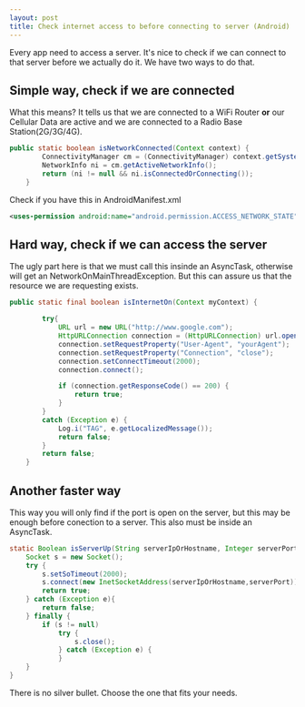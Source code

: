 ```yaml
---
layout: post
title: Check internet access to before connecting to server (Android)
---
```

Every app need to access a server. It's nice to check if we can connect to that server before we actually do it.
We have two ways to do that.

## Simple way, check if we are connected

What this means? It tells us that we are connected to a WiFi Router **or** our Cellular Data are active and we are connected to a Radio Base Station(2G/3G/4G).

```java
public static boolean isNetworkConnected(Context context) {
		ConnectivityManager cm = (ConnectivityManager) context.getSystemService(Context.CONNECTIVITY_SERVICE);
		NetworkInfo ni = cm.getActiveNetworkInfo();
		return (ni != null && ni.isConnectedOrConnecting());
	}
```
Check if you have this in AndroidManifest.xml

```xml
<uses-permission android:name="android.permission.ACCESS_NETWORK_STATE" />
```

## Hard way, check if we can access the server

The ugly part here is that we must call this insinde an AsyncTask, otherwise will get an NetworkOnMainThreadException. But this can assure us that the resource we are requesting exists.

```java
public static final boolean isInternetOn(Context myContext) {

		try{
			URL url = new URL("http://www.google.com");
			HttpURLConnection connection = (HttpURLConnection) url.openConnection();
			connection.setRequestProperty("User-Agent", "yourAgent");
			connection.setRequestProperty("Connection", "close");
			connection.setConnectTimeout(2000);
			connection.connect();

			if (connection.getResponseCode() == 200) {
				return true;
			}
		}
		catch (Exception e) {
			Log.i("TAG", e.getLocalizedMessage());
			return false;
		}
		return false;
	}
```

## Another faster way

This way you will only find if the port is open on the server, but this may be enough before conection to a server. This also must be inside an AsyncTask.

```java
static Boolean isServerUp(String serverIpOrHostname, Integer serverPort){
	Socket s = new Socket();
	try {
		s.setSoTimeout(2000);
		s.connect(new InetSocketAddress(serverIpOrHostname,serverPort));
		return true;
	} catch (Exception e){
		return false;
	} finally {
		if (s != null)
			try {
				s.close();
			} catch (Exception e) {
			}
	}
}
```

There is no silver bullet. Choose the one that fits your needs. 
